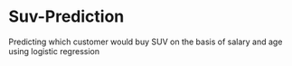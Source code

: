 # Suv-Prediction
Predicting which customer would buy SUV on the basis of salary and age using logistic regression 
